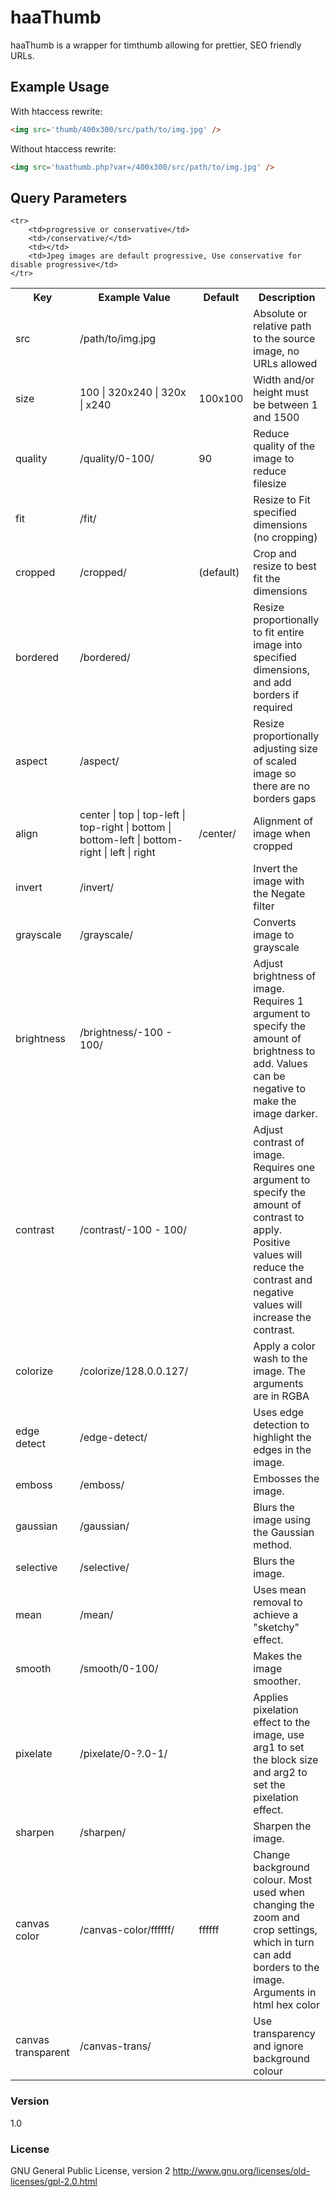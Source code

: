# haaThumb

haaThumb is a wrapper for timthumb allowing for prettier, SEO friendly URLs.

## Example Usage

With htaccess rewrite:
```html
<img src='thumb/400x300/src/path/to/img.jpg' />
```

Without htaccess rewrite:
```html
<img src='haathumb.php?var=/400x300/src/path/to/img.jpg' />
```

## Query Parameters

<table>
    <tr>
        <th>Key</th>
        <th>Example Value</th>
        <th>Default</th>
        <th>Description</th>
    </tr>
    <tr>
        <td>src</td>
        <td>/path/to/img.jpg</td>
        <td></td>
        <td>Absolute or relative path to the source image, no URLs allowed</td>
    </tr>
    <tr>
        <td>size</td>
        <td>100 | 320x240 | 320x | x240</td>
        <td>100x100</td>
        <td>Width and/or height must be between 1 and 1500</td>
    </tr>
    <tr>
        <td>quality</td>
        <td>/quality/0-100/</td>
        <td>90</td>
        <td>Reduce quality of the image to reduce filesize</td>
    </tr>
    <tr>
        <td>fit</td>
        <td>/fit/</td>
        <td></td>
        <td>Resize to Fit specified dimensions (no cropping)</td>
    </tr>
    <tr>
        <td>cropped</td>
        <td>/cropped/</td>
        <td>(default)</td>
        <td>Crop and resize to best fit the dimensions</td>
    </tr>
    <tr>
        <td>bordered</td>
        <td>/bordered/</td>
        <td></td>
        <td>Resize proportionally to fit entire image into specified dimensions, and add borders if required</td>
    </tr>
    <tr>
        <td>aspect</td>
        <td>/aspect/</td>
        <td></td>
        <td>Resize proportionally adjusting size of scaled image so there are no borders gaps</td>
    </tr>
    <tr>
        <td>align</td>
        <td>center | top | top-left | top-right | bottom | bottom-left | bottom-right | left | right</td>
        <td>/center/</td>
        <td>Alignment of image when cropped</td>
    </tr>
    <tr>
        <td>invert</td>
        <td>/invert/</td>
        <td></td>
        <td>Invert the image with the Negate filter</td>
    </tr>
    <tr>
        <td>grayscale</td>
        <td>/grayscale/</td>
        <td></td>
        <td>Converts image to grayscale</td>
    </tr>
    <tr>
        <td>brightness</td>
        <td>/brightness/-100 - 100/</td>
        <td></td>
        <td>Adjust brightness of image. Requires 1 argument to specify the amount of brightness to add. Values can be negative to make the image darker.</td>
    </tr>
    <tr>
        <td>contrast</td>
        <td>/contrast/-100 - 100/</td>
        <td></td>
        <td>Adjust contrast of image. Requires one argument to specify the amount of contrast to apply.  Positive values will reduce the contrast and negative values will increase the contrast.</td>
    </tr>
    <tr>
        <td>colorize</td>
        <td>/colorize/128.0.0.127/</td>
        <td></td>
        <td>Apply a color wash to the image. The arguments are in RGBA</td>
    </tr>
    <tr>
        <td>edge detect</td>
        <td>/edge-detect/</td>
        <td></td>
        <td>Uses edge detection to highlight the edges in the image.</td>
    </tr>
    <tr>
        <td>emboss</td>
        <td>/emboss/</td>
        <td></td>
        <td>Embosses the image.</td>
    </tr>
    <tr>
        <td>gaussian</td>
        <td>/gaussian/</td>
        <td></td>
        <td>Blurs the image using the Gaussian method.</td>
    </tr>
    <tr>
        <td>selective</td>
        <td>/selective/</td>
        <td></td>
        <td>Blurs the image.</td>
    </tr>
    <tr>
        <td>mean</td>
        <td>/mean/</td>
        <td></td>
        <td>Uses mean removal to achieve a "sketchy" effect.</td>
    </tr>
    <tr>
        <td>smooth</td>
        <td>/smooth/0-100/</td>
        <td></td>
        <td>Makes the image smoother.</td>
    </tr>
    <tr>
        <td>pixelate</td>
        <td>/pixelate/0-?.0-1/</td>
        <td></td>
        <td>Applies pixelation effect to the image, use arg1 to set the block size and arg2 to set the pixelation effect.</td>
    </tr>
    <tr>
        <td>sharpen</td>
        <td>/sharpen/</td>
        <td></td>
        <td>Sharpen the image.</td>
    </tr>
    <tr>
        <td>canvas color</td>
        <td>/canvas-color/ffffff/</td>
        <td>ffffff</td>
        <td>Change background colour. Most used when changing the zoom and crop settings, which in turn can add borders to the image. Arguments in html hex color</td>
    </tr>
    <tr>
        <td>canvas transparent</td>
        <td>/canvas-trans/</td>
        <td></td>
        <td>Use transparency and ignore background colour</td>
    </tr>
    
    <tr>
        <td>progressive or conservative</td>
        <td>/conservative/</td>
        <td></td>
        <td>Jpeg images are default progressive, Use conservative for disable progressive</td>
    </tr>
</table>

### Version
1.0

### License
GNU General Public License, version 2
http://www.gnu.org/licenses/old-licenses/gpl-2.0.html
